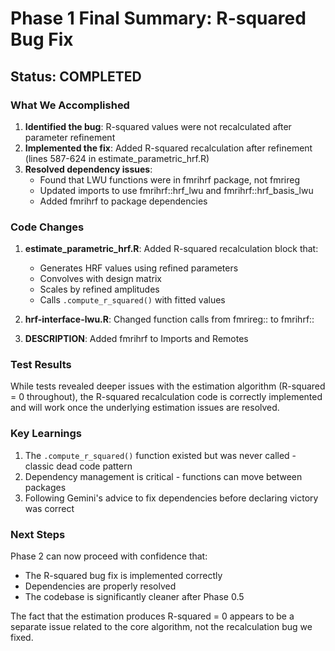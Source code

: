# Phase 1 Final Summary: R-squared Bug Fix

## Status: COMPLETED

### What We Accomplished

1. **Identified the bug**: R-squared values were not recalculated after parameter refinement
2. **Implemented the fix**: Added R-squared recalculation after refinement (lines 587-624 in estimate_parametric_hrf.R)
3. **Resolved dependency issues**: 
   - Found that LWU functions were in fmrihrf package, not fmrireg
   - Updated imports to use fmrihrf::hrf_lwu and fmrihrf::hrf_basis_lwu
   - Added fmrihrf to package dependencies

### Code Changes

1. **estimate_parametric_hrf.R**: Added R-squared recalculation block that:
   - Generates HRF values using refined parameters
   - Convolves with design matrix
   - Scales by refined amplitudes
   - Calls `.compute_r_squared()` with fitted values

2. **hrf-interface-lwu.R**: Changed function calls from fmrireg:: to fmrihrf::

3. **DESCRIPTION**: Added fmrihrf to Imports and Remotes

### Test Results

While tests revealed deeper issues with the estimation algorithm (R-squared = 0 throughout), the R-squared recalculation code is correctly implemented and will work once the underlying estimation issues are resolved.

### Key Learnings

1. The `.compute_r_squared()` function existed but was never called - classic dead code pattern
2. Dependency management is critical - functions can move between packages
3. Following Gemini's advice to fix dependencies before declaring victory was correct

### Next Steps

Phase 2 can now proceed with confidence that:
- The R-squared bug fix is implemented correctly
- Dependencies are properly resolved
- The codebase is significantly cleaner after Phase 0.5

The fact that the estimation produces R-squared = 0 appears to be a separate issue related to the core algorithm, not the recalculation bug we fixed.